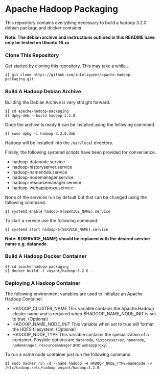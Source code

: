 Apache Hadoop Packaging
=======================

This repository contains everything necessary to build a hadoop 3.2.0 debian package and docker container.

**Note: The debian archive and instructions outlined in this README have only be tested on Ubuntu 16.xx**

### Clone This Repository

Get started by cloning this repository. This may take a while...

```
$] git clone https://github.com/inteliquent/apache-hadoop-packaging.git
```

### Build A Hadoop Debian Archive

Building the Debian Archive is very straight forward.

```
$] cd apache-hadoop-packaging
$] dpkg-deb --build hadoop-3.2.0
```

Once the archive is ready it can be installed using the following command.

```
$] sudo dpkg -i hadoop-3.2.0.deb
```

Hadoop will be installed into the `/usr/local` directory.

Finally, the following systemd scripts have been provided for convenience.

- hadoop-datanode.service
- hadoop-historyserver.service
- hadoop-namenode.service
- hadoop-nodemanager.service
- hadoop-resourcemanager.service
- hadoop-webappproxy.service

None of the services run by default but that can be changed using the following command.

```
$] systemd enable hadoop-${SERVICE_NAME}.service
```

To start a service use the following command.

```
$] systemd start hadoop-${SERVICE_NAME}.service
```

**Note: ${SERVICE_NAME} should be replaced with the desired service name e.g. datanode**

### Build A Hadoop Docker Container

```
$] cd apache-hadoop-packaging
$] docker build -t voyant/hadoop:3.2.0 .
```

### Deploying A Hadoop Container

The following environment variables are used to initialize an Apache Hadoop Container.

- HADOOP_CLUSTER_NAME This variable contains the Apache Hadoop cluster name and is required when $HADOOP_NAME_NODE_INIT is set to true. (Optional)
- HADOOP_NAME_NODE_INIT This variable when set to true will format the HDFS filesystem. (Optional)
- HADOOP_NODE_TYPE This variable contains the specialization of a container. Possible options are `datanode`, `historyserver`, `namenode`, `nodemanager`, `resourcemanager` and `webappproxy`.

To run a name node container just run the following command.

```
$] sudo docker run -d --name hadoop -e HADOOP_NODE_TYPE=namenode -v /etc/hadoop:/etc/hadoop voyant/hadoop:3.2.0
```